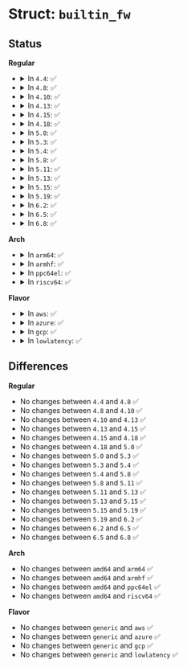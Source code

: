 # Struct: <code>builtin_fw</code>

## Status
<b>Regular</b>
<ul>
<li>
<details>
<summary>In <code>4.4</code>: ✅</summary>

```c
struct builtin_fw {
    char *name;
    void *data;
    long unsigned int size;
};
```
</details>
</li>
<li>
<details>
<summary>In <code>4.8</code>: ✅</summary>

```c
struct builtin_fw {
    char *name;
    void *data;
    long unsigned int size;
};
```
</details>
</li>
<li>
<details>
<summary>In <code>4.10</code>: ✅</summary>

```c
struct builtin_fw {
    char *name;
    void *data;
    long unsigned int size;
};
```
</details>
</li>
<li>
<details>
<summary>In <code>4.13</code>: ✅</summary>

```c
struct builtin_fw {
    char *name;
    void *data;
    long unsigned int size;
};
```
</details>
</li>
<li>
<details>
<summary>In <code>4.15</code>: ✅</summary>

```c
struct builtin_fw {
    char *name;
    void *data;
    long unsigned int size;
};
```
</details>
</li>
<li>
<details>
<summary>In <code>4.18</code>: ✅</summary>

```c
struct builtin_fw {
    char *name;
    void *data;
    long unsigned int size;
};
```
</details>
</li>
<li>
<details>
<summary>In <code>5.0</code>: ✅</summary>

```c
struct builtin_fw {
    char *name;
    void *data;
    long unsigned int size;
};
```
</details>
</li>
<li>
<details>
<summary>In <code>5.3</code>: ✅</summary>

```c
struct builtin_fw {
    char *name;
    void *data;
    long unsigned int size;
};
```
</details>
</li>
<li>
<details>
<summary>In <code>5.4</code>: ✅</summary>

```c
struct builtin_fw {
    char *name;
    void *data;
    long unsigned int size;
};
```
</details>
</li>
<li>
<details>
<summary>In <code>5.8</code>: ✅</summary>

```c
struct builtin_fw {
    char *name;
    void *data;
    long unsigned int size;
};
```
</details>
</li>
<li>
<details>
<summary>In <code>5.11</code>: ✅</summary>

```c
struct builtin_fw {
    char *name;
    void *data;
    long unsigned int size;
};
```
</details>
</li>
<li>
<details>
<summary>In <code>5.13</code>: ✅</summary>

```c
struct builtin_fw {
    char *name;
    void *data;
    long unsigned int size;
};
```
</details>
</li>
<li>
<details>
<summary>In <code>5.15</code>: ✅</summary>

```c
struct builtin_fw {
    char *name;
    void *data;
    long unsigned int size;
};
```
</details>
</li>
<li>
<details>
<summary>In <code>5.19</code>: ✅</summary>

```c
struct builtin_fw {
    char *name;
    void *data;
    long unsigned int size;
};
```
</details>
</li>
<li>
<details>
<summary>In <code>6.2</code>: ✅</summary>

```c
struct builtin_fw {
    char *name;
    void *data;
    long unsigned int size;
};
```
</details>
</li>
<li>
<details>
<summary>In <code>6.5</code>: ✅</summary>

```c
struct builtin_fw {
    char *name;
    void *data;
    long unsigned int size;
};
```
</details>
</li>
<li>
<details>
<summary>In <code>6.8</code>: ✅</summary>

```c
struct builtin_fw {
    char *name;
    void *data;
    long unsigned int size;
};
```
</details>
</li>
</ul>
<b>Arch</b>
<ul>
<li>
<details>
<summary>In <code>arm64</code>: ✅</summary>

```c
struct builtin_fw {
    char *name;
    void *data;
    long unsigned int size;
};
```
</details>
</li>
<li>
<details>
<summary>In <code>armhf</code>: ✅</summary>

```c
struct builtin_fw {
    char *name;
    void *data;
    long unsigned int size;
};
```
</details>
</li>
<li>
<details>
<summary>In <code>ppc64el</code>: ✅</summary>

```c
struct builtin_fw {
    char *name;
    void *data;
    long unsigned int size;
};
```
</details>
</li>
<li>
<details>
<summary>In <code>riscv64</code>: ✅</summary>

```c
struct builtin_fw {
    char *name;
    void *data;
    long unsigned int size;
};
```
</details>
</li>
</ul>
<b>Flavor</b>
<ul>
<li>
<details>
<summary>In <code>aws</code>: ✅</summary>

```c
struct builtin_fw {
    char *name;
    void *data;
    long unsigned int size;
};
```
</details>
</li>
<li>
<details>
<summary>In <code>azure</code>: ✅</summary>

```c
struct builtin_fw {
    char *name;
    void *data;
    long unsigned int size;
};
```
</details>
</li>
<li>
<details>
<summary>In <code>gcp</code>: ✅</summary>

```c
struct builtin_fw {
    char *name;
    void *data;
    long unsigned int size;
};
```
</details>
</li>
<li>
<details>
<summary>In <code>lowlatency</code>: ✅</summary>

```c
struct builtin_fw {
    char *name;
    void *data;
    long unsigned int size;
};
```
</details>
</li>
</ul>

## Differences
<b>Regular</b>
<ul>
<li>
No changes between <code>4.4</code> and <code>4.8</code> ✅
</li>
<li>
No changes between <code>4.8</code> and <code>4.10</code> ✅
</li>
<li>
No changes between <code>4.10</code> and <code>4.13</code> ✅
</li>
<li>
No changes between <code>4.13</code> and <code>4.15</code> ✅
</li>
<li>
No changes between <code>4.15</code> and <code>4.18</code> ✅
</li>
<li>
No changes between <code>4.18</code> and <code>5.0</code> ✅
</li>
<li>
No changes between <code>5.0</code> and <code>5.3</code> ✅
</li>
<li>
No changes between <code>5.3</code> and <code>5.4</code> ✅
</li>
<li>
No changes between <code>5.4</code> and <code>5.8</code> ✅
</li>
<li>
No changes between <code>5.8</code> and <code>5.11</code> ✅
</li>
<li>
No changes between <code>5.11</code> and <code>5.13</code> ✅
</li>
<li>
No changes between <code>5.13</code> and <code>5.15</code> ✅
</li>
<li>
No changes between <code>5.15</code> and <code>5.19</code> ✅
</li>
<li>
No changes between <code>5.19</code> and <code>6.2</code> ✅
</li>
<li>
No changes between <code>6.2</code> and <code>6.5</code> ✅
</li>
<li>
No changes between <code>6.5</code> and <code>6.8</code> ✅
</li>
</ul>
<b>Arch</b>
<ul>
<li>
No changes between <code>amd64</code> and <code>arm64</code> ✅
</li>
<li>
No changes between <code>amd64</code> and <code>armhf</code> ✅
</li>
<li>
No changes between <code>amd64</code> and <code>ppc64el</code> ✅
</li>
<li>
No changes between <code>amd64</code> and <code>riscv64</code> ✅
</li>
</ul>
<b>Flavor</b>
<ul>
<li>
No changes between <code>generic</code> and <code>aws</code> ✅
</li>
<li>
No changes between <code>generic</code> and <code>azure</code> ✅
</li>
<li>
No changes between <code>generic</code> and <code>gcp</code> ✅
</li>
<li>
No changes between <code>generic</code> and <code>lowlatency</code> ✅
</li>
</ul>
